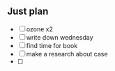 ## Just plan
- [ ] ozone x2
- [ ] write down wednesday
- [ ] find time for book
- [ ] make a research about case
- [ ]
